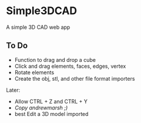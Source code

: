 # Simple3DCAD
A simple 3D CAD web app 

## To Do
- Function to drag and drop a cube
- Click and drag elements, faces, edges, vertex
- Rotate elements
- Create the obj, stl, and other file format importers

Later:
- Allow CTRL + Z and CTRL + Y
- *Copy andrewmarsh ;)*
- best Edit a 3D model imported
